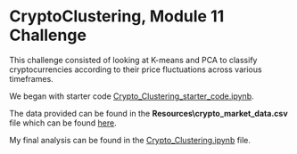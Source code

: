 # CryptoClustering, Module 11 Challenge

This challenge consisted of looking at K-means and PCA to classify cryptocurrencies according to their price fluctuations across various timeframes.

We began with starter code [Crypto_Clustering_starter_code.ipynb](https://github.com/mikeyms1/CryptoClustering/blob/main/Crypto_Clustering_starter_code.ipynb).

The data provided can be found in the **Resources\crypto_market_data.csv** file which can be found [here](https://github.com/mikeyms1/CryptoClustering/blob/main/Resources/crypto_market_data.csv).

My final analysis can be found in the [Crypto_Clustering.ipynb](https://github.com/mikeyms1/CryptoClustering/blob/main/Crypto_Clustering.ipynb) file.